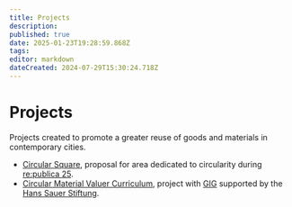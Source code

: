 ```yaml
---
title: Projects
description: 
published: true
date: 2025-01-23T19:28:59.868Z
tags: 
editor: markdown
dateCreated: 2024-07-29T15:30:24.718Z
---
```


# Projects

Projects created to promote a greater reuse of goods and materials in contemporary cities.

- [Circular Square](/projects/circular-square), proposal for area dedicated to circularity during [re:publica 25](https://re-publica.com/en).
- [Circular Material Valuer Curriculum](/projects/circular-valuer-curriculum), project with [GIG](https://globalinnovationgathering.org/) supported by the [Hans Sauer Stiftung](https://www.hanssauerstiftung.de/).